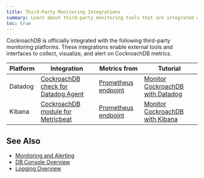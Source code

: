 ```yaml
---
title: Third-Party Monitoring Integrations
summary: Learn about third-party monitoring tools that are integrated with CockroachDB.
toc: true
---
```


CockroachDB is officially integrated with the following third-party monitoring platforms. These integrations enable external tools and interfaces to collect, visualize, and alert on CockroachDB metrics.

| Platform | Integration                                                                                                                      | Metrics from                                                            | Tutorial                                         |
|----------|----------------------------------------------------------------------------------------------------------------------------------|-------------------------------------------------------------------------|--------------------------------------------------|
| Datadog  | [CockroachDB check for Datadog Agent](https://docs.datadoghq.com/integrations/cockroachdb/?tab=host)                             | [Prometheus endpoint](monitoring-and-alerting.html#prometheus-endpoint) | [Monitor CockroachDB with Datadog](datadog.html) |
| Kibana   | [CockroachDB module for Metricbeat](https://www.elastic.co/guide/en/beats/metricbeat/current/metricbeat-module-cockroachdb.html) | [Prometheus endpoint](monitoring-and-alerting.html#prometheus-endpoint) | [Monitor CockroachDB with Kibana](kibana.html)   |

## See Also

- [Monitoring and Alerting](monitoring-and-alerting.html)
- [DB Console Overview](ui-overview.html)
- [Logging Overview](logging-system.html)